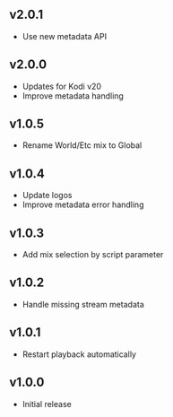 ## v2.0.1

- Use new metadata API

## v2.0.0

- Updates for Kodi v20
- Improve metadata handling

## v1.0.5

- Rename World/Etc mix to Global

## v1.0.4

- Update logos
- Improve metadata error handling

## v1.0.3

- Add mix selection by script parameter

## v1.0.2

- Handle missing stream metadata

## v1.0.1

- Restart playback automatically

## v1.0.0

- Initial release
